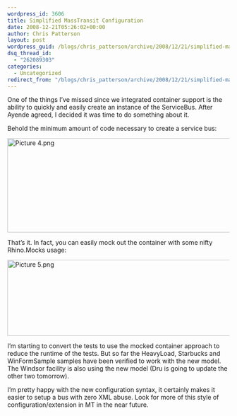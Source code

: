 ```yaml
---
wordpress_id: 3606
title: Simplified MassTransit Configuration
date: 2008-12-21T05:26:02+00:00
author: Chris Patterson
layout: post
wordpress_guid: /blogs/chris_patterson/archive/2008/12/21/simplified-masstransit-configuration.aspx
dsq_thread_id:
  - "262089303"
categories:
  - Uncategorized
redirect_from: "/blogs/chris_patterson/archive/2008/12/21/simplified-masstransit-configuration.aspx/"
---
```

One of the things I&#8217;ve missed since we integrated container support is the ability to quickly and easily create an instance of the ServiceBus. After Ayende agreed, I decided it was time to do something about it.

Behold the minimum amount of code necessary to create a service bus:

<img src="http://lostechies.com/chrispatterson/files/2011/03/Picture-4.png" alt="Picture 4.png" border="0" width="620" height="213" />

That&#8217;s it. In fact, you can easily mock out the container with some nifty Rhino.Mocks usage:

<img src="http://lostechies.com/chrispatterson/files/2011/03/Picture-5.png" alt="Picture 5.png" border="0" width="619" height="172" />

I&#8217;m starting to convert the tests to use the mocked container approach to reduce the runtime of the tests. But so far the HeavyLoad, Starbucks and WinFormSample samples have been verified to work with the new model. The Windsor facility is also using the new model (Dru is going to update the other two tomorrow).

I&#8217;m pretty happy with the new configuration syntax, it certainly makes it easier to setup a bus with zero XML abuse. Look for more of this style of configuration/extension in MT in the near future.